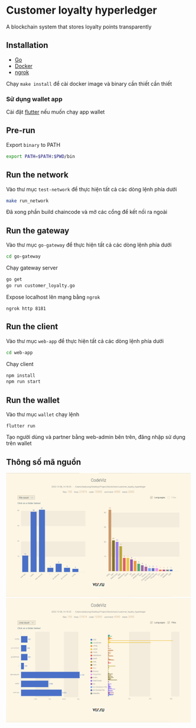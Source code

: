 # Customer loyalty hyperledger

A blockchain system that stores loyalty points transparently

## Installation

- [Go](https://go.dev/doc/install)
- [Docker](https://www.docker.com/)
- [ngrok](https://ngrok.com/)

Chạy `make install` để cài docker image và binary cần thiết cần thiết

### Sử dụng wallet app

Cài đặt [flutter](https://docs.flutter.dev/get-started/install) nếu muốn chạy app wallet

## Pre-run

Export `binary` to PATH
```bash
export PATH=$PATH:$PWD/bin
```

## Run the network

Vào thư mục `test-network` để thực hiện tất cả các dòng lệnh phía dưới
```bash
make run_network
```

Đã xong phần build chaincode và mở các cổng để kết nối ra ngoài

## Run the gateway

Vào thư mục `go-gateway` để thực hiện tất cả các dòng lệnh phía dưới
```bash
cd go-gateway
```

Chạy gateway server
```bash
go get
go run customer_loyalty.go
```

Expose localhost lên mạng bằng `ngrok`
```
ngrok http 8181
```

## Run the client

Vào thư mục `web-app` để thực hiện tất cả các dòng lệnh phía dưới
```bash
cd web-app
```

Chạy client
```bash
npm install
npm run start
```

## Run the wallet

Vào thư mục `wallet` chạy lệnh
```
flutter run
```

Tạo người dùng và partner bằng web-admin bên trên, đăng nhập sử dụng trên wallet

## Thông số mã nguồn
<img src="assets/file_count.png" alt="file-count" width="500"/>

<img src="assets/line_count.png" alt="line-count" width="500"/>
